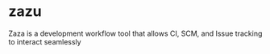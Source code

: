# zazu
Zaza is a development workflow tool that allows CI, SCM, and Issue tracking to interact seamlessly

